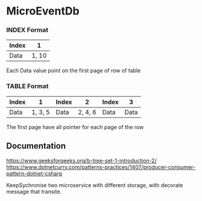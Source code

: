 # MicroEventDb

### INDEX Format

| Index | 1     |
|-------|-------|
| Data  | 1, 10 |

Each Data value point on the first page of row of table

### TABLE Format

| Index | 1       | Index | 2       | Index | 3    |
|-------|---------|-------|---------|-------|------|
| Data  | 1, 3, 5 | Data  | 2, 4, 6 | Data  | Data |

The first page have all pointer for each page of the row

## Documentation

https://www.geeksforgeeks.org/b-tree-set-1-introduction-2/
https://www.dotnetcurry.com/patterns-practices/1407/producer-consumer-pattern-dotnet-csharp



KeepSychronise two microservice with different storage, with decorate message that transite.
